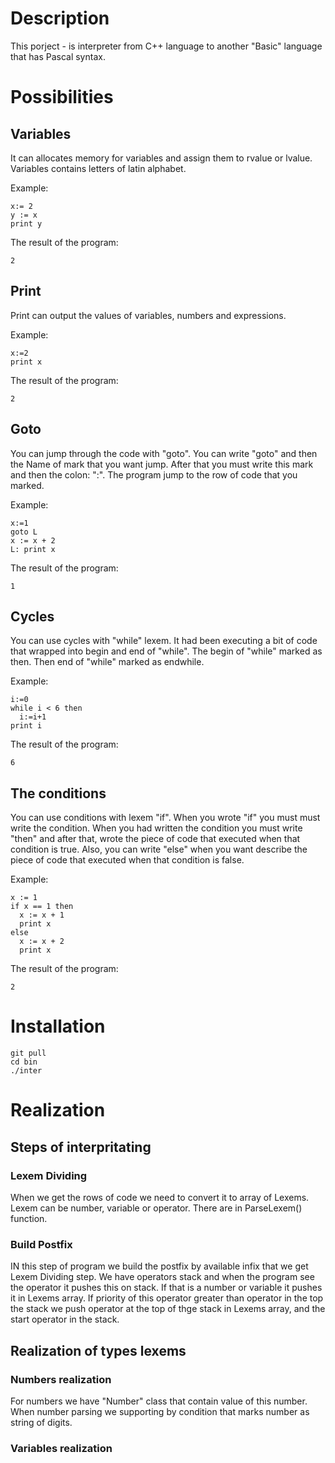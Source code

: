 # Description

This porject - is interpreter from C++ language to another "Basic" language that has Pascal syntax.

# Possibilities

## Variables

It can allocates memory for variables and assign them to rvalue or lvalue. 
Variables contains letters of latin alphabet.

Example:
     
    x:= 2
    y := x
    print y
    
The result of the program:
    
    2

## Print
  Print can output the values of variables, numbers and expressions.
  
Example:

    x:=2
    print x

The result of the program:

    2

## Goto

You can jump through the code with "goto". You can write "goto" and then the Name of mark that you want jump. 
After that you must write this mark and then the colon: ":". The program jump to the row of code that you marked.

Example:
  
    x:=1
    goto L
    x := x + 2
    L: print x

The result of the program:
     
    1

## Cycles

You can use cycles with "while" lexem. It had been executing a bit of code that wrapped into begin and end of "while".
The begin of "while" marked as then.
Then end of "while" marked as endwhile.

Example:
  
    i:=0
    while i < 6 then
      i:=i+1
    print i

The result of the program:

    6

## The conditions

You can use conditions with lexem "if". When you wrote "if" you must must write the condition.
When you had written the condition you must write "then" and after that, wrote the piece of code that executed when that condition is true. 
Also, you can write "else" when you want describe the piece of code that executed when that condition is false.

Example:
  
    x := 1
    if x == 1 then
      x := x + 1
      print x
    else 
      x := x + 2
      print x

The result of the program:
  
    2

# Installation
    git pull 
    cd bin
    ./inter
# Realization
## Steps of interpritating 
### Lexem Dividing
When we get the rows of code we need to convert it to array of Lexems. Lexem can be number, variable or operator. 
There are in ParseLexem() function.
###  Build Postfix
IN this step of program we build the postfix by available infix that we get Lexem Dividing step. 
We have operators stack and when the program see the operator it pushes this on stack. 
If that is a number or variable it pushes it in Lexems array. 
If priority of this operator greater than operator in the top the stack we push operator at the top of thge stack in Lexems array, and the start operator in the stack.

## Realization of types lexems 
### Numbers realization
For numbers we have "Number" class that contain value of this number. 
When number parsing we supporting by condition that marks number as string of digits.
### Variables realization


